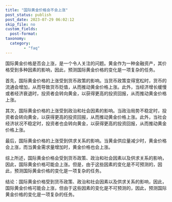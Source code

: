 ```yaml
---
title: "国际黄金价格会不会上涨"
post_status: publish
post_date: 2023-07-29 06:02:12
skip_file: no
custom_fields: 
  post-format: 
taxonomy:
  category:
        - "faq"
---
```


国际黄金价格是否会上涨，是一个令人关注的问题。黄金作为一种金融资产，其价格受到多种因素的影响，因此，预测国际黄金价格的变化是一项复杂的任务。

首先，国际黄金价格的上涨受到货币政策的影响。当货币政策变得宽松时，货币的流通会增加，从而导致货币贬值，从而推动黄金价格上涨。此外，当经济增长缓慢或者经济衰退时，投资者会转向黄金，以获得更高的投资回报，从而推动黄金价格上涨。

其次，国际黄金价格的上涨受到政治和社会因素的影响。当政治局势不稳定时，投资者会转向黄金，以获得更高的投资回报，从而推动黄金价格上涨。此外，当社会经济状况不稳定时，投资者也会转向黄金，以获得更高的投资回报，从而推动黄金价格上涨。

最后，国际黄金价格的上涨受到供求关系的影响。当黄金供应量减少时，黄金价格会上涨，而当黄金需求量增加时，黄金价格也会上涨。

综上所述，国际黄金价格会受到货币政策、政治和社会因素以及供求关系的影响，因此，国际黄金价格可能会上涨。但是，由于这些因素的变化是不可预测的，因此，预测国际黄金价格的变化是一项复杂的任务。

结论：国际黄金价格受到货币政策、政治和社会因素以及供求关系的影响，因此，国际黄金价格可能会上涨，但由于这些因素的变化是不可预测的，因此，预测国际黄金价格的变化是一项复杂的任务。
